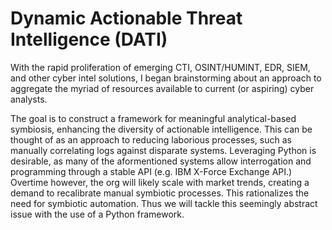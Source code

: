 # Dynamic Actionable Threat Intelligence (DATI)

With the rapid proliferation of emerging CTI, OSINT/HUMINT, EDR, SIEM, and other cyber intel solutions, I began brainstorming about an approach to aggregate
the myriad of resources available to current (or aspiring) cyber analysts. 

The goal is to construct a framework for meaningful analytical-based symbiosis, enhancing the 
diversity of actionable intelligence. This can be thought of as an approach to reducing laborious processes, such as manually correlating logs against disparate systems. 
Leveraging Python is desirable, as many of the aformentioned systems allow interrogation and programming through a stable API (e.g. IBM X-Force Exchange API.) 
Overtime however, the org will likely scale with market trends, creating a demand to recalibrate manual symbiotic processes. This rationalizes the need for 
symbiotic automation. Thus we will tackle this seemingly abstract issue with the use of a Python framework. 
